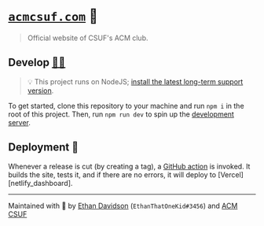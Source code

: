 # [`acmcsuf.com`][demo_url] 🐘

> Official website of CSUF's ACM club.

## Develop [👩‍💻][figma_design]

> 💡 This project runs on NodeJS; [install the latest long-term support version][node_download].

To get started, clone this repository to your machine and run `npm i` in the root of this project.
Then, run `npm run dev` to spin up the [development server][dev_server].

## Deployment 🚀

Whenever a release is cut (by creating a tag), a [GitHub action][github_action_deploy] is invoked. It builds the site, tests it, and if there are no errors, it will deploy to [Vercel][netlify_dashboard].

---

Maintained with 💖 by [Ethan Davidson][webmaster_url] (`EthanThatOneKid#3456`) and [ACM CSUF][acm_officers]

[node_download]: https://nodejs.org/en/download/
[github_action_deploy]: .github/workflows/deploy.yaml
[demo_url]: https://acmcsuf.com/
[acm_officers]: https://acmcsuf.com/about/
[webmaster_url]: https://github.com/EthanThatOneKid/
[figma_design]: https://www.figma.com/file/9cvuO69WgNGuCjf2JGDPfq/ACM-Website-Mockup---Mike-Ploythai?node-id=1%3A26
[dev_server]: http://localhost:3000/
[vercel_dashboard]: https://vercel.com/ethanthatonekid/acm-csuf-site
